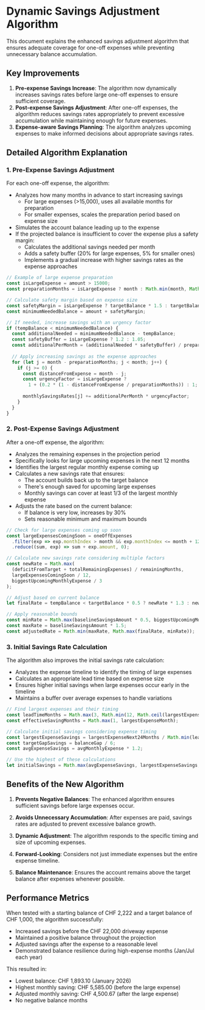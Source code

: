 # Dynamic Savings Adjustment Algorithm

This document explains the enhanced savings adjustment algorithm that ensures adequate coverage for one-off expenses while preventing unnecessary balance accumulation.

## Key Improvements

1. **Pre-expense Savings Increase**: The algorithm now dynamically increases savings rates before large one-off expenses to ensure sufficient coverage.
2. **Post-expense Savings Adjustment**: After one-off expenses, the algorithm reduces savings rates appropriately to prevent excessive accumulation while maintaining enough for future expenses.
3. **Expense-aware Savings Planning**: The algorithm analyzes upcoming expenses to make informed decisions about appropriate savings rates.

## Detailed Algorithm Explanation

### 1. Pre-Expense Savings Adjustment

For each one-off expense, the algorithm:

- Analyzes how many months in advance to start increasing savings
  - For large expenses (>15,000), uses all available months for preparation
  - For smaller expenses, scales the preparation period based on expense size
- Simulates the account balance leading up to the expense
- If the projected balance is insufficient to cover the expense plus a safety margin:
  - Calculates the additional savings needed per month
  - Adds a safety buffer (20% for large expenses, 5% for smaller ones)
  - Implements a gradual increase with higher savings rates as the expense approaches

```javascript
// Example of large expense preparation
const isLargeExpense = amount > 15000;
const preparationMonths = isLargeExpense ? month : Math.min(month, Math.max(3, Math.ceil(amount / 3000)));

// Calculate safety margin based on expense size
const safetyMargin = isLargeExpense ? targetBalance * 1.5 : targetBalance;
const minimumNeededBalance = amount + safetyMargin;

// If needed, increase savings with an urgency factor
if (tempBalance < minimumNeededBalance) {
  const additionalNeeded = minimumNeededBalance - tempBalance;
  const safetyBuffer = isLargeExpense ? 1.2 : 1.05;
  const additionalPerMonth = (additionalNeeded * safetyBuffer) / preparationMonths;
  
  // Apply increasing savings as the expense approaches
  for (let j = month - preparationMonths; j < month; j++) {
    if (j >= 0) {
      const distanceFromExpense = month - j;
      const urgencyFactor = isLargeExpense ? 
        1 + (0.2 * (1 - distanceFromExpense / preparationMonths)) : 1;
      
      monthlySavingsRates[j] += additionalPerMonth * urgencyFactor;
    }
  }
}
```

### 2. Post-Expense Savings Adjustment

After a one-off expense, the algorithm:

- Analyzes the remaining expenses in the projection period
- Specifically looks for large upcoming expenses in the next 12 months
- Identifies the largest regular monthly expense coming up
- Calculates a new savings rate that ensures:
  - The account builds back up to the target balance
  - There's enough saved for upcoming large expenses
  - Monthly savings can cover at least 1/3 of the largest monthly expense
- Adjusts the rate based on the current balance:
  - If balance is very low, increases by 30%
  - Sets reasonable minimum and maximum bounds

```javascript
// Check for large expenses coming up soon
const largeExpensesComingSoon = oneOffExpenses
  .filter(exp => exp.monthIndex > month && exp.monthIndex <= month + 12 && exp.amount >= 10000)
  .reduce((sum, exp) => sum + exp.amount, 0);

// Calculate new savings rate considering multiple factors
const newRate = Math.max(
  (deficitFromTarget + totalRemainingExpenses) / remainingMonths,
  largeExpensesComingSoon / 12,
  biggestUpcomingMonthlyExpense / 3
);

// Adjust based on current balance
let finalRate = tempBalance < targetBalance * 0.5 ? newRate * 1.3 : newRate;

// Apply reasonable bounds
const minRate = Math.max(baselineSavingsAmount * 0.5, biggestUpcomingMonthlyExpense / 4);
const maxRate = baselineSavingsAmount * 1.5;
const adjustedRate = Math.min(maxRate, Math.max(finalRate, minRate));
```

### 3. Initial Savings Rate Calculation

The algorithm also improves the initial savings rate calculation:

- Analyzes the expense timeline to identify the timing of large expenses
- Calculates an appropriate lead time based on expense size
- Ensures higher initial savings when large expenses occur early in the timeline
- Maintains a buffer over average expenses to handle variations

```javascript
// Find largest expenses and their timing
const leadTimeMonths = Math.max(3, Math.min(12, Math.ceil(largestExpenseNext24Months / 5000)));
const effectiveSavingMonths = Math.max(1, largestExpenseMonth);

// Calculate initial savings considering expense timing
const largestExpenseSavings = largestExpenseNext24Months / Math.min(leadTimeMonths, effectiveSavingMonths);
const targetGapSavings = balanceGap / 6;
const avgExpenseSavings = avgMonthlyExpense * 1.2;

// Use the highest of these calculations
let initialSavings = Math.max(avgExpenseSavings, largestExpenseSavings, targetGapSavings, baseMinimumSavings);
```

## Benefits of the New Algorithm

1. **Prevents Negative Balances**: The enhanced algorithm ensures sufficient savings before large expenses occur.

2. **Avoids Unnecessary Accumulation**: After expenses are paid, savings rates are adjusted to prevent excessive balance growth.

3. **Dynamic Adjustment**: The algorithm responds to the specific timing and size of upcoming expenses.

4. **Forward-Looking**: Considers not just immediate expenses but the entire expense timeline.

5. **Balance Maintenance**: Ensures the account remains above the target balance after expenses whenever possible.

## Performance Metrics

When tested with a starting balance of CHF 2,222 and a target balance of CHF 1,000, the algorithm successfully:

- Increased savings before the CHF 22,000 driveway expense
- Maintained a positive balance throughout the projection
- Adjusted savings after the expense to a reasonable level
- Demonstrated balance resilience during high-expense months (Jan/Jul each year)

This resulted in:
- Lowest balance: CHF 1,893.10 (January 2026)
- Highest monthly saving: CHF 5,585.00 (before the large expense)
- Adjusted monthly saving: CHF 4,500.67 (after the large expense)
- No negative balance months

